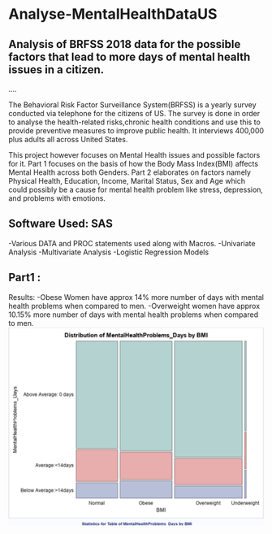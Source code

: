 # Analyse-MentalHealthDataUS
## Analysis of BRFSS 2018 data for the possible factors that lead to more days of mental health issues in a citizen.
....

The Behavioral Risk Factor Surveillance System(BRFSS) is a yearly survey conducted via telephone for the citizens of US. The survey is done in order to analyse the health-related risks,chronic health conditions and use this to provide preventive measures to improve public health. It interviews 400,000 plus adults all across United States.

This project however focuses on Mental Health issues and possible factors for it. 
Part 1 focuses on the basis of how the Body Mass Index(BMI) affects Mental Health across both Genders.
Part 2 elaborates on factors namely Physical Health, Education, Income, Marital Status, Sex and Age which could possibly be a cause for mental health problem like stress, depression, and problems with emotions.

## Software Used: SAS

-Various DATA and PROC statements used along with Macros.
-Univariate Analysis
-Multivariate Analysis
-Logistic Regression Models

## Part1 :
Results: -Obese Women have approx 14% more number of days with mental health problems when compared to men.
         -Overweight women have approx 10.15% more number of days with mental health problems when compared to men.
![](images/Male.png)

























